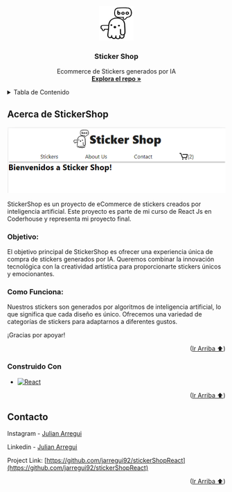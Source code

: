 <a id="readme-top"></a>
<!-- PROJECT LOGO -->
<br />
<div align="center">
  <a href="https://github.com/jarregui92/stickerShopReact">
    <img src="public/images/logo.svg" alt="Logo" width="80" height="80">
  </a>
    <h3 align="center">Sticker Shop</h3>
    <p align="center">
    Ecommerce de Stickers generados por IA
    <br />
    <a href="https://github.com/jarregui92/stickerShopReact"><strong>Explora el repo »</strong></a>
    <br />
  </p>
</div>


<!-- TABLE OF CONTENTS -->
<details>
  <summary>Tabla de Contenido</summary>
  <ol>
    <li>
      <a href="#acerca-de-stickershop">Acerca de StickerShop</a>
      <ul>
        <li><a href="#objetivo">Objetivo</a></li>
        <li><a href="#como-funciona">Como Funciona</a></li>
        <li><a href="#construido-con">Construido con</a></li>
        <li><a href="#contacto">Contacto</a></li>
      </ul>
    </li>

  </ol>
</details>



<!-- ABOUT THE PROJECT -->
## Acerca de StickerShop

![Imagen del Proyecto en funcionamiento][product-screenshot]

StickerShop es un proyecto de eCommerce de stickers creados por inteligencia artificial. Este proyecto es parte de mi curso de React Js en Coderhouse y representa mi proyecto final.

### Objetivo:
El objetivo principal de StickerShop es ofrecer una experiencia única de compra de stickers generados por IA. Queremos combinar la innovación tecnológica con la creatividad artística para proporcionarte stickers únicos y emocionantes.

### Como Funciona:
Nuestros stickers son generados por algoritmos de inteligencia artificial, lo que significa que cada diseño es único. Ofrecemos una variedad de categorías de stickers para adaptarnos a diferentes gustos.

¡Gracias por apoyar!

<p align="right">(<a href="#readme-top">Ir Arriba ⬆️</a>)</p>



### Construido Con

* [![React][React.js]][React-url]

<p align="right">(<a href="#readme-top">Ir Arriba ⬆️</a>)</p>




<!-- CONTACT -->
## Contacto

Instagram - [Julian Arregui](https://instagram.com/jarregui92)

Linkedin - [Julian Arregui](https://www.linkedin.com/in/jarregui92/)

Project Link: [https://github.com/jarregui92/stickerShopReact](https://github.com/jarregui92/stickerShopReact)

<p align="right">(<a href="#readme-top">Ir Arriba ⬆️</a>)</p>



<!-- MARKDOWN LINKS & IMAGES -->
[product-screenshot]: ./public/images/Captura.png
[React.js]: https://img.shields.io/badge/React-20232A?style=for-the-badge&logo=react&logoColor=61DAFB
[React-url]: https://reactjs.org/
